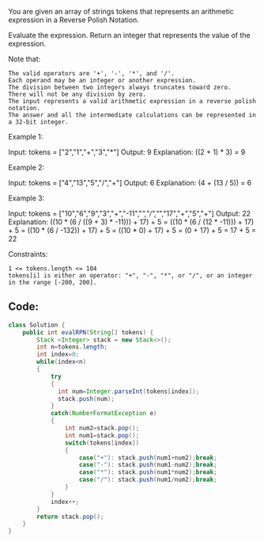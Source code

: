 You are given an array of strings tokens that represents an arithmetic expression in a Reverse Polish Notation.

Evaluate the expression. Return an integer that represents the value of the expression.

Note that:

    The valid operators are '+', '-', '*', and '/'.
    Each operand may be an integer or another expression.
    The division between two integers always truncates toward zero.
    There will not be any division by zero.
    The input represents a valid arithmetic expression in a reverse polish notation.
    The answer and all the intermediate calculations can be represented in a 32-bit integer.

 

Example 1:

Input: tokens = ["2","1","+","3","*"]
Output: 9
Explanation: ((2 + 1) * 3) = 9

Example 2:

Input: tokens = ["4","13","5","/","+"]
Output: 6
Explanation: (4 + (13 / 5)) = 6

Example 3:

Input: tokens = ["10","6","9","3","+","-11","*","/","*","17","+","5","+"]
Output: 22
Explanation: ((10 * (6 / ((9 + 3) * -11))) + 17) + 5
= ((10 * (6 / (12 * -11))) + 17) + 5
= ((10 * (6 / -132)) + 17) + 5
= ((10 * 0) + 17) + 5
= (0 + 17) + 5
= 17 + 5
= 22

 

Constraints:

    1 <= tokens.length <= 104
    tokens[i] is either an operator: "+", "-", "*", or "/", or an integer in the range [-200, 200].

## Code:

``` java
class Solution {
    public int evalRPN(String[] tokens) {
        Stack <Integer> stack = new Stack<>();
        int n=tokens.length;
        int index=0;
        while(index<n)
        {
            try
            {
              int num=Integer.parseInt(tokens[index]);
              stack.push(num);
            }
            catch(NumberFormatException e)
            {
                int num2=stack.pop();
                int num1=stack.pop();
                switch(tokens[index])
                {
                    case("+"): stack.push(num1+num2);break;
                    case("-"): stack.push(num1-num2);break;
                    case("*"): stack.push(num1*num2);break;
                    case("/"): stack.push(num1/num2);break;
                }
            }
            index++;
        }
        return stack.pop();
    }
}
```
